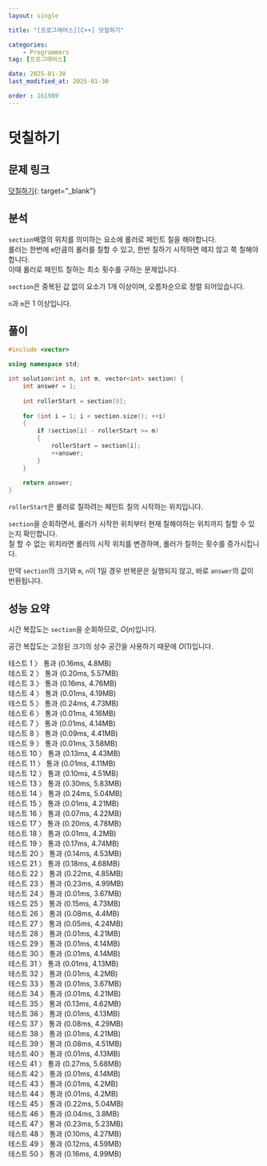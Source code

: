 ```yaml
---
layout: single

title: "[프로그래머스][C++] 덧칠하기"

categories:
    - Programmers
tag: [프로그래머스]

date: 2025-01-30
last_modified_at: 2025-01-30

order : 161989
---
```


# 덧칠하기

## 문제 링크

[덧칠하기](https://school.programmers.co.kr/learn/courses/30/lessons/161989){: target="_blank"}

## 분석

`section`배열의 위치를 의미하는 요소에 롤러로 페인트 칠을 해야합니다.  
롤러는 한번에 `m`만큼의 롤러를 칠할 수 있고, 한번 칠하기 시작하면 떼지 않고 쭉 칠해야합니다.  
이때 롤러로 페인트 칠하는 최소 횟수를 구하는 문제입니다.

`section`은 중복된 값 없이 요소가 1개 이상이며, 오름차순으로 정렬 되어있습니다.

`n`과 `m`은 1 이상입니다.

## 풀이

```cpp
#include <vector>

using namespace std;

int solution(int n, int m, vector<int> section) {
    int answer = 1;
    
    int rollerStart = section[0];
    
    for (int i = 1; i < section.size(); ++i)
    {   
        if (section[i] - rollerStart >= m)
        {
            rollerStart = section[i];
            ++answer;
        }
    }
    
    return answer;
}
```

`rollerStart`은 롤러로 칠하려는 페인트 칠의 시작하는 위치입니다.

`section`을 순회하면서, 롤러가 시작한 위치부터 현재 칠해야하는 위치까지 칠할 수 있는지 확인합니다.  
칠 할 수 없는 위치라면 롤러의 시작 위치를 변경하며, 롤러가 칠하는 횟수를 증가시킵니다.

만약 `section`의 크기와 `m`, `n`이 1일 경우 반복문은 실행되지 않고, 바로 `answer`의 값이 반환됩니다.

## 성능 요약

시간 복잡도는 `section`을 순회하므로, $O(n)$입니다.

공간 복잡도는 고정된 크기의 상수 공간을 사용하기 때문에 $O(1)$입니다.

테스트 1 〉 통과 (0.16ms, 4.8MB)  
테스트 2 〉 통과 (0.20ms, 5.57MB)  
테스트 3 〉 통과 (0.16ms, 4.76MB)  
테스트 4 〉 통과 (0.01ms, 4.19MB)  
테스트 5 〉 통과 (0.24ms, 4.73MB)  
테스트 6 〉 통과 (0.01ms, 4.16MB)  
테스트 7 〉 통과 (0.01ms, 4.14MB)  
테스트 8 〉 통과 (0.09ms, 4.41MB)  
테스트 9 〉 통과 (0.01ms, 3.58MB)  
테스트 10 〉 통과 (0.13ms, 4.43MB)  
테스트 11 〉 통과 (0.01ms, 4.11MB)  
테스트 12 〉 통과 (0.10ms, 4.51MB)  
테스트 13 〉 통과 (0.30ms, 5.83MB)  
테스트 14 〉 통과 (0.24ms, 5.04MB)  
테스트 15 〉 통과 (0.01ms, 4.21MB)  
테스트 16 〉 통과 (0.07ms, 4.22MB)  
테스트 17 〉 통과 (0.20ms, 4.78MB)  
테스트 18 〉 통과 (0.01ms, 4.2MB)  
테스트 19 〉 통과 (0.17ms, 4.74MB)  
테스트 20 〉 통과 (0.14ms, 4.53MB)  
테스트 21 〉 통과 (0.18ms, 4.68MB)  
테스트 22 〉 통과 (0.22ms, 4.85MB)  
테스트 23 〉 통과 (0.23ms, 4.99MB)  
테스트 24 〉 통과 (0.01ms, 3.67MB)  
테스트 25 〉 통과 (0.15ms, 4.73MB)  
테스트 26 〉 통과 (0.08ms, 4.4MB)  
테스트 27 〉 통과 (0.05ms, 4.24MB)  
테스트 28 〉 통과 (0.01ms, 4.21MB)  
테스트 29 〉 통과 (0.01ms, 4.14MB)  
테스트 30 〉 통과 (0.01ms, 4.14MB)  
테스트 31 〉 통과 (0.01ms, 4.13MB)  
테스트 32 〉 통과 (0.01ms, 4.2MB)  
테스트 33 〉 통과 (0.01ms, 3.67MB)  
테스트 34 〉 통과 (0.01ms, 4.21MB)  
테스트 35 〉 통과 (0.13ms, 4.62MB)  
테스트 36 〉 통과 (0.01ms, 4.13MB)  
테스트 37 〉 통과 (0.08ms, 4.29MB)  
테스트 38 〉 통과 (0.01ms, 4.21MB)  
테스트 39 〉 통과 (0.08ms, 4.51MB)  
테스트 40 〉 통과 (0.01ms, 4.13MB)  
테스트 41 〉 통과 (0.27ms, 5.68MB)  
테스트 42 〉 통과 (0.01ms, 4.14MB)  
테스트 43 〉 통과 (0.01ms, 4.2MB)  
테스트 44 〉 통과 (0.01ms, 4.2MB)  
테스트 45 〉 통과 (0.22ms, 5.04MB)  
테스트 46 〉 통과 (0.04ms, 3.8MB)  
테스트 47 〉 통과 (0.23ms, 5.23MB)  
테스트 48 〉 통과 (0.10ms, 4.27MB)  
테스트 49 〉 통과 (0.12ms, 4.59MB)  
테스트 50 〉 통과 (0.16ms, 4.99MB)  